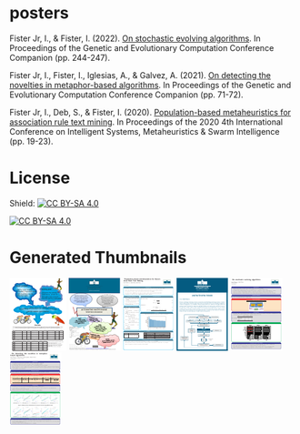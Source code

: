 # posters

Fister Jr, I., & Fister, I. (2022). [On stochastic evolving algorithms](https://github.com/firefly-cpp/posters/blob/main/Iztok_GECCO_2022.pdf). In Proceedings of the Genetic and Evolutionary Computation Conference Companion (pp. 244-247).

Fister Jr, I., Fister, I., Iglesias, A., & Galvez, A. (2021). [On detecting the novelties in metaphor-based algorithms](https://github.com/firefly-cpp/posters/blob/main/Iztok_GECCO_2021.pdf). In Proceedings of the Genetic and Evolutionary Computation Conference Companion (pp. 71-72).

Fister Jr, I., Deb, S., & Fister, I. (2020). [Population-based metaheuristics for association rule text mining](https://github.com/firefly-cpp/posters/blob/main/Iztok_ISMSI_2019.pdf). In Proceedings of the 2020 4th International Conference on Intelligent Systems, Metaheuristics & Swarm Intelligence (pp. 19-23).

# License
Shield: [![CC BY-SA 4.0][cc-by-sa-shield]][cc-by-sa]

[![CC BY-SA 4.0][cc-by-sa-image]][cc-by-sa]

[cc-by-sa]: http://creativecommons.org/licenses/by-sa/4.0/
[cc-by-sa-image]: https://licensebuttons.net/l/by-sa/4.0/88x31.png
[cc-by-sa-shield]: https://img.shields.io/badge/License-CC%20BY--SA%204.0-lightgrey.svg


# Generated Thumbnails
[![Dusan_CINTI_2016](/image_thumbnails/pdf_Dusan_CINTI_2016_thumb.png)](Dusan_CINTI_2016.pdf)
[![nacrtovanje-sportnih-jedilnikov](/image_thumbnails/pdf_nacrtovanje-sportnih-jedilnikov_thumb.png)](nacrtovanje-sportnih-jedilnikov.pdf)
[![Iztok_ISMSI_2019](/image_thumbnails/pdf_Iztok_ISMSI_2019_thumb.png)](Iztok_ISMSI_2019.pdf)
[![umetni-sportni-trener](/image_thumbnails/pdf_umetni-sportni-trener_thumb.png)](umetni-sportni-trener.pdf)
[![Iztok_GECCO_2022](/image_thumbnails/pdf_Iztok_GECCO_2022_thumb.png)](Iztok_GECCO_2022.pdf)
[![Iztok_GECCO_2021](/image_thumbnails/pdf_Iztok_GECCO_2021_thumb.png)](Iztok_GECCO_2021.pdf)
